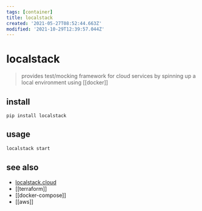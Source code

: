 ```yaml
---
tags: [container]
title: localstack
created: '2021-05-27T08:52:44.663Z'
modified: '2021-10-29T12:39:57.044Z'
---
```


# localstack

> provides test/mocking framework for cloud services by spinning up a local environment using [[docker]]

## install
`pip install localstack`

## usage
```sh
localstack start
```

## see also
- [localstack.cloud](https://localstack.cloud/)
- [[terraform]]
- [[docker-compose]]
- [[aws]]
